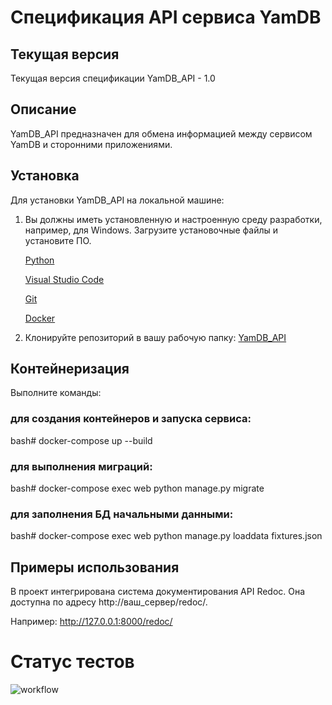 # Спецификация API сервиса YamDB

## Текущая версия

Текущая версия спецификации YamDB_API - 1.0

## Описание

YamDB_API предназначен для обмена информацией между сервисом YamDB и сторонними приложениями.

## Установка

Для установки YamDB_API на локальной машине:

1. Вы должны иметь установленную и настроенную среду разработки, например, для Windows.  Загрузите установочные файлы и установите ПО.

    [Python](https://www.python.org/downloads/)
    
    [Visual Studio Code](https://code.visualstudio.com/download/)
    
    [Git](https://git-scm.com/download/win/)

    [Docker](https://www.docker.com/products/docker-desktop)

2. Клонируйте репозиторий в вашу рабочую папку: [YamDB_API](https://github.com/AlexanderVernigora/infra_sp2)

## Контейнеризация

Выполните команды:

### для создания контейнеров и запуска сервиса:

bash# docker-compose up --build

### для выполнения миграций:

bash# docker-compose exec web python manage.py migrate

### для заполнения БД начальными данными:

bash# docker-compose exec web python manage.py loaddata fixtures.json

## Примеры использования

В проект интегрирована система документирования API Redoc. Она доступна по адресу http://ваш_сервер/redoc/.

Например: http://127.0.0.1:8000/redoc/

# Статус тестов
![workflow](https://github.com/AlexanderVernigora/yamdb_final/workflows/workflow/badge.svg)